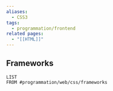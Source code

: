 ```yaml
---
aliases:
  - CSS3
tags:
  - programmation/frontend
related pages:
  - "[[HTML]]"
---
```

## Frameworks
``` dataview
LIST
FROM #programmation/web/css/frameworks
```
